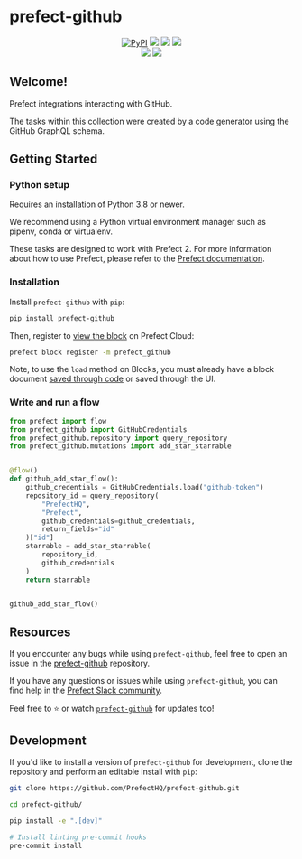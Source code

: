 # prefect-github
 
<p align="center">
    <a href="https://pypi.python.org/pypi/prefect-github/" alt="PyPI version">
        <img alt="PyPI" src="https://img.shields.io/pypi/v/prefect-github?color=26272B&labelColor=090422"></a>
    <a href="https://github.com/PrefectHQ/prefect-github/" alt="Stars">
        <img src="https://img.shields.io/github/stars/PrefectHQ/prefect-github?color=26272B&labelColor=090422" /></a>
    <a href="https://pepy.tech/badge/prefect-github/" alt="Downloads">
        <img src="https://img.shields.io/pypi/dm/prefect-github?color=26272B&labelColor=090422" /></a>
    <a href="https://github.com/PrefectHQ/prefect-github/pulse" alt="Activity">
        <img src="https://img.shields.io/github/commit-activity/m/PrefectHQ/prefect-github?color=26272B&labelColor=090422" /></a>
    <br>
    <a href="https://prefect-community.slack.com" alt="Slack">
        <img src="https://img.shields.io/badge/slack-join_community-red.svg?color=26272B&labelColor=090422&logo=slack" /></a>
    <a href="https://discourse.prefect.io/" alt="Discourse">
        <img src="https://img.shields.io/badge/discourse-browse_forum-red.svg?color=26272B&labelColor=090422&logo=discourse" /></a>
</p>

## Welcome!

Prefect integrations interacting with GitHub.

The tasks within this collection were created by a code generator using the GitHub GraphQL schema.

## Getting Started

### Python setup

Requires an installation of Python 3.8 or newer.

We recommend using a Python virtual environment manager such as pipenv, conda or virtualenv.

These tasks are designed to work with Prefect 2. For more information about how to use Prefect, please refer to the [Prefect documentation](https://docs.prefect.io/).

### Installation

Install `prefect-github` with `pip`:

```bash
pip install prefect-github
```

Then, register to [view the block](https://docs.prefect.io/ui/blocks/) on Prefect Cloud:

```bash
prefect block register -m prefect_github
```

Note, to use the `load` method on Blocks, you must already have a block document [saved through code](https://orion-docs.prefect.io/concepts/blocks/#saving-blocks) or saved through the UI.

### Write and run a flow

```python
from prefect import flow
from prefect_github import GitHubCredentials
from prefect_github.repository import query_repository
from prefect_github.mutations import add_star_starrable


@flow()
def github_add_star_flow():
    github_credentials = GitHubCredentials.load("github-token")
    repository_id = query_repository(
        "PrefectHQ",
        "Prefect",
        github_credentials=github_credentials,
        return_fields="id"
    )["id"]
    starrable = add_star_starrable(
        repository_id,
        github_credentials
    )
    return starrable


github_add_star_flow()
```

## Resources

If you encounter any bugs while using `prefect-github`, feel free to open an issue in the [prefect-github](https://github.com/PrefectHQ/prefect-github) repository.

If you have any questions or issues while using `prefect-github`, you can find help in the [Prefect Slack community](https://prefect.io/slack).

Feel free to ⭐️ or watch [`prefect-github`](https://github.com/PrefectHQ/prefect-github) for updates too!

## Development

If you'd like to install a version of `prefect-github` for development, clone the repository and perform an editable install with `pip`:

```bash
git clone https://github.com/PrefectHQ/prefect-github.git

cd prefect-github/

pip install -e ".[dev]"

# Install linting pre-commit hooks
pre-commit install
```
